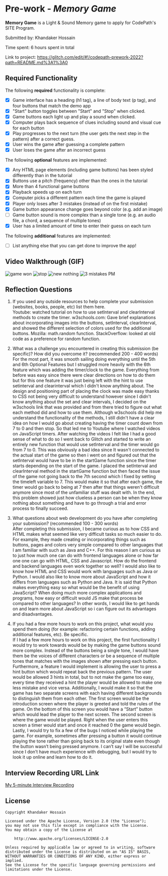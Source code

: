 # Pre-work - *Memory Game*

**Memory Game** is a Light & Sound Memory game to apply for CodePath's SITE Program. 

Submitted by: Khandaker Hossain

Time spent: 6 hours spent in total

Link to project: https://glitch.com/edit/#!/codepath-prework-2022?path=README.md%3A1%3A0

## Required Functionality

The following **required** functionality is complete:

* [x] Game interface has a heading (h1 tag), a line of body text (p tag), and four buttons that match the demo app
* [x] "Start" button toggles between "Start" and "Stop" when clicked. 
* [x] Game buttons each light up and play a sound when clicked. 
* [x] Computer plays back sequence of clues including sound and visual cue for each button
* [x] Play progresses to the next turn (the user gets the next step in the pattern) after a correct guess. 
* [x] User wins the game after guessing a complete pattern
* [x] User loses the game after an incorrect guess

The following **optional** features are implemented:

* [x] Any HTML page elements (including game buttons) has been styled differently than in the tutorial
* [x] Buttons use a pitch (frequency) other than the ones in the tutorial
* [x] More than 4 functional game buttons
* [x] Playback speeds up on each turn
* [x] Computer picks a different pattern each time the game is played
* [x] Player only loses after 3 mistakes (instead of on the first mistake)
* [x] Game button appearance change goes beyond color (e.g. add an image)
* [ ] Game button sound is more complex than a single tone (e.g. an audio file, a chord, a sequence of multiple tones)
* [x] User has a limited amount of time to enter their guess on each turn

The following **additional** features are implemented:

- [ ] List anything else that you can get done to improve the app!

## Video Walkthrough (GIF)
![game won](https://user-images.githubusercontent.com/90944924/161123836-987d291d-b9d2-4f56-91ff-180390b44029.gif)
![stop](https://user-images.githubusercontent.com/90944924/161125627-1cd6c8f8-62df-4189-8213-fa785bbca83a.gif)
![new nothing](https://user-images.githubusercontent.com/90944924/161129216-6e13909f-3fc0-4bc9-be1f-6803b562a54c.gif)
![3 mistakes PM](https://user-images.githubusercontent.com/90944924/161184583-24de76af-f77c-4a77-9c61-9de8932984bd.gif)

## Reflection Questions
1. If you used any outside resources to help complete your submission (websites, books, people, etc) list them here.  
Youtube: watched tutorial on how to use setInterval and clearInterval methods to create the timer. 
w3schools.com: Gave brief explanations about incorporating images into the buttons, setInterval, clearInterval, and showed the different selection of colors used for the additional buttons. Mozilla: math.random function. StackOverflow: looked at old code as a preference for random function. 

2. What was a challenge you encountered in creating this submission (be specific)? How did you overcome it? (recommended 200 - 400 words)       
For the most part, it was smooth sailing doing everything until the 5th and 6th Optional Features but I struggled more heavily with the 6th feature which was adding the timer/clock to the game. Everything from before was easy since there were clear directions on how to do them but for this one feature it was just being left with the hint to use setinterval and clearinterval which I didn't know anything about. The design and positioning part of placing the clock was made easy thanks to CSS not being very difficult to understand however since I didn't know anything about the set and clear intervals, I decided on the w3schools link that was provided and from there tried to figure out what each method did and how to use them. Although w3schools did help me understand the functionality of the methods, I still didn't have a clear idea on how I would go about creating having the timer count down from 7 to 0 and then stop. So that led me to Youtube where I watched videos on JavaScript timers. After watching the videos I felt like I had a good sense of what to do so I went back to Glitch and started to write an entirely new function that would use setInterval and the timer would go from 7 to 0. This was obviously a bad idea since It wasn't connected to the actual start of the game so then i went on and figured out that the setInterval would have to be in the startGame function since the timer starts depending on the start of the game. I placed the setInterval and clearInterval method in the startGame function but then faced the issue of the game not going back to the 7th second which I fixed by setting the timeleft variable to 7. This would make it so that after each game, the timer would go back to being at 7 then after that things weren't difficult anymore since most of the unfamiliar stuff was dealt with. In the end, this problem showed just how clueless a person can be when they know nothing about something and have to go through a trial and error process to finally succeed.

3. What questions about web development do you have after completing your submission? (recommended 100 - 300 words)                           
After completing this submission, I became curious as to how CSS and HTML makes what seemed like very difficult tasks so much easier to do. For example, they made creating or incorporating things such as buttons, pages and colors very simple compared to other languages that I am familiar with such as Java and C++. For this reason I am curious as to just how much one can do with frontend languages alone or how far one one can go with HTML, CSS and Javascript. How do the frontend and backend languages even work together so well? I would also like to know how HTML and CSS would work with languages such as Java or Python. I would also like to know more about JavaScript and how it differs from languages such as Python and Java. It is said that Python makes everything easy so what would be the benefit of using JavaScript? When doing much more complex applications and programs, how easy or difficult would JS make that process be compared to other languages? In other words, I would like to get hands on and learn more about JavaScript so i can figure out its advantages and disadvantages.

4. If you had a few more hours to work on this project, what would you spend them doing (for example: refactoring certain functions, adding additional features, etc). Be specific.                                                                                                  
If I had a few more hours to work on this project, the first functionality I would try to work towards would be by making the game buttons sound more complex. Instead of the buttons being a single tone, I would have them be the voices of different characters or be a sequence of multiple tones that matches with the images shown after pressing each button. Furthermore, a feature I would implement is allowing the user to press a hint button which would repeat back the previous pattern. The user would be allowed 3 hints in total, but to not make the game too easy, every time they received a hint the player would be allowed to make one less mistake and vice versa. Additionally, I would make it so that the game has two separate screens with each having different backgrounds to distinguish them from each other. The first screen would be the introduction screen where the player is greeted and told the rules of the game. On the bottom of this screen you would have a “Start” button which would lead the player to the next screen. The second screen is where the game would be played. Right when the user enters this screen a timer would start and once it reached 0 the game would begin. Lastly, I would try to fix a few of the bugs I noticed while playing the game. For example, sometimes after pressing a button it would continue playing the tone rather than going back to its original state even though the button wasn’t being pressed anymore. I can’t say I will be successful since I don’t have much experience with debugging, but I would try to look it up online and learn how to do it.

## Interview Recording URL Link

[My 5-minute Interview Recording](https://youtu.be/nOBUiYbu21w)


## License

    Copyright Khandaker Hossain

    Licensed under the Apache License, Version 2.0 (the "License");
    you may not use this file except in compliance with the License.
    You may obtain a copy of the License at

        http://www.apache.org/licenses/LICENSE-2.0

    Unless required by applicable law or agreed to in writing, software
    distributed under the License is distributed on an "AS IS" BASIS,
    WITHOUT WARRANTIES OR CONDITIONS OF ANY KIND, either express or implied.
    See the License for the specific language governing permissions and
    limitations under the License.
